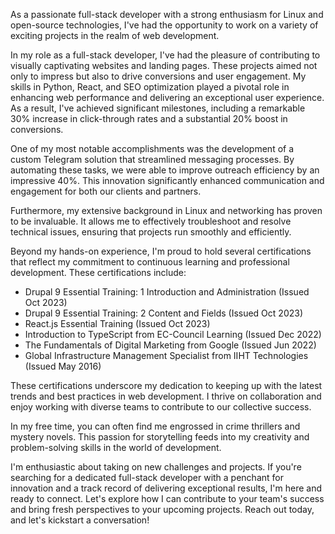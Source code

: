 As a passionate full-stack developer with a strong enthusiasm for Linux and open-source technologies, I've had the opportunity to work on a variety of exciting projects in the realm of web development.

In my role as a full-stack developer, I've had the pleasure of contributing to visually captivating websites and landing pages. These projects aimed not only to impress but also to drive conversions and user engagement. My skills in Python, React, and SEO optimization played a pivotal role in enhancing web performance and delivering an exceptional user experience. As a result, I've achieved significant milestones, including a remarkable 30% increase in click-through rates and a substantial 20% boost in conversions.

One of my most notable accomplishments was the development of a custom Telegram solution that streamlined messaging processes. By automating these tasks, we were able to improve outreach efficiency by an impressive 40%. This innovation significantly enhanced communication and engagement for both our clients and partners.

Furthermore, my extensive background in Linux and networking has proven to be invaluable. It allows me to effectively troubleshoot and resolve technical issues, ensuring that projects run smoothly and efficiently.

Beyond my hands-on experience, I'm proud to hold several certifications that reflect my commitment to continuous learning and professional development. These certifications include:

- Drupal 9 Essential Training: 1 Introduction and Administration (Issued Oct 2023)
- Drupal 9 Essential Training: 2 Content and Fields (Issued Oct 2023)
- React.js Essential Training (Issued Oct 2023)
- Introduction to TypeScript from EC-Council Learning (Issued Dec 2022)
- The Fundamentals of Digital Marketing from Google (Issued Jun 2022)
- Global Infrastructure Management Specialist from IIHT Technologies (Issued May 2016)

These certifications underscore my dedication to keeping up with the latest trends and best practices in web development. I thrive on collaboration and enjoy working with diverse teams to contribute to our collective success.

In my free time, you can often find me engrossed in crime thrillers and mystery novels. This passion for storytelling feeds into my creativity and problem-solving skills in the world of development.

I'm enthusiastic about taking on new challenges and projects. If you're searching for a dedicated full-stack developer with a penchant for innovation and a track record of delivering exceptional results, I'm here and ready to connect. Let's explore how I can contribute to your team's success and bring fresh perspectives to your upcoming projects. Reach out today, and let's kickstart a conversation!
